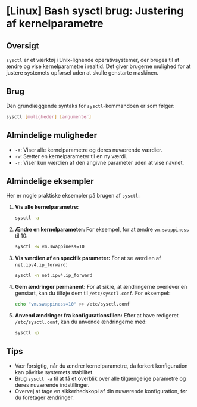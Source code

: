 # [Linux] Bash sysctl brug: Justering af kernelparametre

## Oversigt
`sysctl` er et værktøj i Unix-lignende operativsystemer, der bruges til at ændre og vise kernelparametre i realtid. Det giver brugerne mulighed for at justere systemets opførsel uden at skulle genstarte maskinen.

## Brug
Den grundlæggende syntaks for `sysctl`-kommandoen er som følger:

```bash
sysctl [muligheder] [argumenter]
```

## Almindelige muligheder
- `-a`: Viser alle kernelparametre og deres nuværende værdier.
- `-w`: Sætter en kernelparameter til en ny værdi.
- `-n`: Viser kun værdien af den angivne parameter uden at vise navnet.

## Almindelige eksempler
Her er nogle praktiske eksempler på brugen af `sysctl`:

1. **Vis alle kernelparametre:**
   ```bash
   sysctl -a
   ```

2. **Ændre en kernelparameter:**
   For eksempel, for at ændre `vm.swappiness` til 10:
   ```bash
   sysctl -w vm.swappiness=10
   ```

3. **Vis værdien af en specifik parameter:**
   For at se værdien af `net.ipv4.ip_forward`:
   ```bash
   sysctl -n net.ipv4.ip_forward
   ```

4. **Gem ændringer permanent:**
   For at sikre, at ændringerne overlever en genstart, kan du tilføje dem til `/etc/sysctl.conf`. For eksempel:
   ```bash
   echo "vm.swappiness=10" >> /etc/sysctl.conf
   ```

5. **Anvend ændringer fra konfigurationsfilen:**
   Efter at have redigeret `/etc/sysctl.conf`, kan du anvende ændringerne med:
   ```bash
   sysctl -p
   ```

## Tips
- Vær forsigtig, når du ændrer kernelparametre, da forkert konfiguration kan påvirke systemets stabilitet.
- Brug `sysctl -a` til at få et overblik over alle tilgængelige parametre og deres nuværende indstillinger.
- Overvej at tage en sikkerhedskopi af din nuværende konfiguration, før du foretager ændringer.